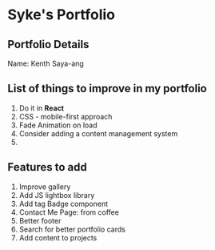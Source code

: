 # Syke's Portfolio

## Portfolio Details

Name: Kenth Saya-ang




## List of things to improve in my portfolio

1. Do it in **React**
2. CSS - mobile-first approach 
3. Fade Animation on load
4. Consider adding a content management system
5. 


## Features to add

1. Improve gallery
2. Add JS lightbox library
3. Add tag Badge component 
4. Contact Me Page: from coffee
5. Better footer
6. Search for better portfolio cards
7. Add content to projects